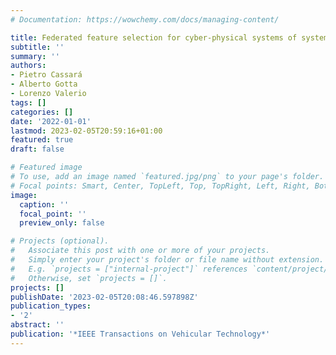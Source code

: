 ```yaml
---
# Documentation: https://wowchemy.com/docs/managing-content/

title: Federated feature selection for cyber-physical systems of systems
subtitle: ''
summary: ''
authors:
- Pietro Cassará
- Alberto Gotta
- Lorenzo Valerio
tags: []
categories: []
date: '2022-01-01'
lastmod: 2023-02-05T20:59:16+01:00
featured: true
draft: false

# Featured image
# To use, add an image named `featured.jpg/png` to your page's folder.
# Focal points: Smart, Center, TopLeft, Top, TopRight, Left, Right, BottomLeft, Bottom, BottomRight.
image:
  caption: ''
  focal_point: ''
  preview_only: false

# Projects (optional).
#   Associate this post with one or more of your projects.
#   Simply enter your project's folder or file name without extension.
#   E.g. `projects = ["internal-project"]` references `content/project/deep-learning/index.md`.
#   Otherwise, set `projects = []`.
projects: []
publishDate: '2023-02-05T20:08:46.597898Z'
publication_types:
- '2'
abstract: ''
publication: '*IEEE Transactions on Vehicular Technology*'
---
```

